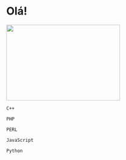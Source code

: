 # Olá!
<img src="https://raw.githubusercontent.com/Cozmo007/main/main/97066561-25F8-4931-AE7E-85DB018B7535.jpeg" width="300" height="200">

<code>C++</code>

<code>PHP</code>

<code>PERL</code>

<code>JavaScript</code>

<code>Python</code>
